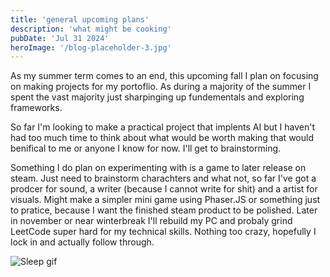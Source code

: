 ```yaml
---
title: 'general upcoming plans'
description: 'what might be cooking'
pubDate: 'Jul 31 2024'
heroImage: '/blog-placeholder-3.jpg'
---
```


As my summer term comes to an end, this upcoming fall I plan on focusing on making projects for my portoflio. As during a majority of the summer I spent the vast majority just sharpinging up fundementals and exploring frameworks. 

So far I'm looking to make a practical project that implents AI but I haven't had too much time to think about what would be worth making that would benifical to me or anyone I know for now. I'll get to brainstorming.

Something I do plan on experimenting with is a game to later release on steam. Just need to brainstorm charachters and what not, so far I've got a prodcer for sound, a writer (because I cannot write for shit) and a artist for visuals. Might make a simpler mini game using Phaser.JS or something just to pratice, because I want the finished steam product to be polished. Later in november or near winterbreak I'll rebuild my PC and probaly grind LeetCode super hard for my technical skills. Nothing too crazy, hopefully I lock in and actually follow through.

![Sleep gif](https://gifdb.com/images/high/donald-duck-sleeping-4l3uhdikgmmzbemd.gif)
